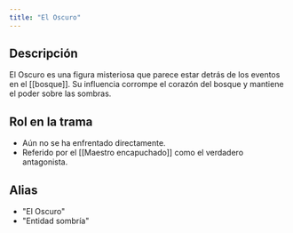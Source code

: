 ```yaml
---
title: "El Oscuro"
---
```


## Descripción
El Oscuro es una figura misteriosa que parece estar detrás de los eventos en el [[bosque]]. Su influencia corrompe el corazón del bosque y mantiene el poder sobre las sombras.

## Rol en la trama
- Aún no se ha enfrentado directamente.
- Referido por el [[Maestro encapuchado]] como el verdadero antagonista.

## Alias
- "El Oscuro"
- "Entidad sombría"
